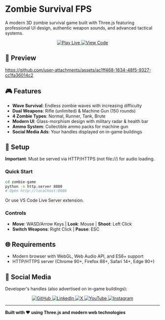 # Zombie Survival FPS

A modern 3D zombie survival game built with Three.js featuring professional UI design, authentic weapon sounds, and advanced tactical systems.

<p align="center">
  <a href="https://apoorvdarshan.github.io/zombie-game">
    <img src="https://img.shields.io/badge/🎮_Play_Live-4CAF50?style=for-the-badge&logoColor=white" alt="Play Live"/>
  </a>
  <a href="https://github.com/apoorvdarshan/zombie-game">
    <img src="https://img.shields.io/badge/📂_View_Code-181717?style=for-the-badge&logo=github&logoColor=white" alt="View Code"/>
  </a>
</p>

## 📸 Preview

https://github.com/user-attachments/assets/ac1ff468-1634-48f5-9327-cc1fa36014c2

## 🎮 Features

- **Wave Survival**: Endless zombie waves with increasing difficulty
- **Dual Weapons**: Rifle (unlimited) & Machine Gun (150 rounds)
- **4 Zombie Types**: Normal, Runner, Tank, Brute
- **Modern UI**: Glass-morphism design with military radar & health bar
- **Ammo System**: Collectible ammo packs for machine gun
- **Social Media Ads**: Your handles displayed on in-game buildings

## 🚀 Setup

**Important**: Must be served via HTTP/HTTPS (not file://) for audio loading.

### Quick Start

```bash
cd zombie-game
python -m http.server 8080
# Open http://localhost:8080
```

Or use VS Code Live Server extension.

### Controls

- **Move**: WASD/Arrow Keys | **Look**: Mouse | **Shoot**: Left Click
- **Switch Weapons**: Right Click | **Pause**: ESC

## 🌐 Requirements

- Modern browser with WebGL, Web Audio API, and ES6+ support
- HTTP/HTTPS server (Chrome 90+, Firefox 88+, Safari 14+, Edge 90+)

## 📧 Social Media

Developer's handles (also advertised on in-game buildings):

<p align="center">
  <a href="https://github.com/apoorvdarshan">
    <img src="https://img.shields.io/badge/GitHub-100000?style=for-the-badge&logo=github&logoColor=white" alt="GitHub"/>
  </a>
  <a href="https://linkedin.com/in/apoorvdarshan">
    <img src="https://img.shields.io/badge/LinkedIn-0077B5?style=for-the-badge&logo=linkedin&logoColor=white" alt="LinkedIn"/>
  </a>
  <a href="https://twitter.com/apoorvdarshan">
    <img src="https://img.shields.io/badge/-000000?style=for-the-badge&logo=x&logoColor=white" alt="X"/>
  </a>
  <a href="https://youtube.com/@apoorvdarshan">
    <img src="https://img.shields.io/badge/YouTube-FF0000?style=for-the-badge&logo=youtube&logoColor=white" alt="YouTube"/>
  </a>
  <a href="https://instagram.com/apoorvdarshan">
    <img src="https://img.shields.io/badge/Instagram-E4405F?style=for-the-badge&logo=instagram&logoColor=white" alt="Instagram"/>
  </a>
</p>

---

**Built with ❤️ using Three.js and modern web technologies**

